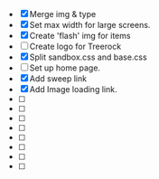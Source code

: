 -[x] Merge img & type
-[x] Set max width for large screens.
-[x] Create 'flash' img for items
-[ ] Create logo for Treerock
-[x] Split sandbox.css and base.css
-[ ] Set up home page. 
-[x] Add sweep link
-[x] Add Image loading link.
-[ ]
-[ ]
-[ ]
-[ ]
-[ ]
-[ ]
-[ ]
-[ ]
